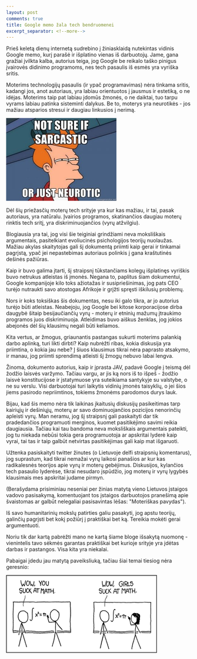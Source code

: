 ```yaml
---
layout: post
comments: true
title: Google memo žala tech bendruomenei
excerpt_separator: <!--more-->
---
```


Prieš keletą dienų internetą sudrebino į žiniasklaidą nutekintas vidinis Google memo, kurį parašė ir išplatino vienas iš darbuotojų. Jame, gana
gražiai įvilkta kalba, autorius teiga, jog Google be reikalo taško pinigus įvairovės didinimo programoms, nes tech pasaulis iš esmės yra vyriška
sritis.

 <!--more-->

Moterims technologijų pasaulis (ir ypač programavimas) nėra tinkama sritis, kadangi jos, anot autoriaus, yra labiau orientuotos į jausmus ir estetiką,
o ne idėjas. Moterims taip pat labiau įdomūs žmonės, o ne daiktai, tuo tarpu vyrams labiau patinka sisteminti dalykus. Be to, moterys yra neurotikės -
jos mažiau atsparios stresui ir daugiau linkusios į nerimą.

![sarcastic or neurotic](/assets/neurotic-or-sarcastic.jpg)

Dėl šių priežasčių moterų tech srityje yra kur kas mažiau, ir tai, pasak autoriaus, yra natūralu. Įvairios programos, skatinančios daugiau
 moterų rinktis tech sritį, yra diskriminuojančios (vyrų atžvilgiu).

Blogiausia yra tai, jog visi šie teiginiai grindžiami neva moksliškais argumentais, pasitelkiant evoliucinės psichologijos teorijų nuolaužas.
Mažiau akylas skaitytojas gali šį dokumentą priimti kaip gerai ir tinkamai pagrįstą, ypač jei nepastebimas autoriaus polinkis į gana kraštutinės
  dešinės pažiūras.

Kaip ir buvo galima įtarti, šį straipsnį tūkstančiams kolegų išplatinęs vyriškis buvo netrukus atleistas iš įmonės. Negana to, paplitus šiam
dokumentui, Google kompanijoje kilo toks ažiotažas ir susipriešinimas, jog pats CEO turėjo nutraukti savo atostogas Afrikoje ir grįžti spręsti
iškilusių problemų.

Nors ir koks toksiškas šis dokumentas, nesu iki galo tikra, ar jo autorius turėjo būti atleistas. Neabejoju, jog Google bei kitose korporacijose
dirba daugybė šitaip besijaučiančių vyrų - moterų ir etninių mažumų įtraukimo programos juos diskriminuoja. Atleidimas buvo aiškus ženklas, jog
jokios abejonės dėl šių klausimų negali būti keliamos.

Kita vertus, ar žmogus, griaunantis pastangas sukurti moterims palankią darbo aplinką, turi likti dirbti? Kaip nubrėžti ribas, kokia diskusija
yra priimtina, o kokia jau nebe? Į šiuos klausimus tikrai nėra paprasto atsakymo, ir manau, jog priimti sprendimą atleisti šį žmogų nebuvo labai
lengva.

Žinoma, dokumento autorius, kaip ir įprasta JAV, padavė Google į teismą dėl žodžio laisvės varžymo. Tačiau vargu, ar jis ką nors iš to išpeš -
žodžio laisvė konstitucijose ir įstatymuose yra suteikiama santykyje su valstybe, o ne su verslu. Visi darbuotojai turi laikytis vidinių
  įmonės taisyklių, o jei šios jiems pasirodo nepriimtinos, tokiems žmonėms parodomos durys lauk.

Bijau, kad šis memo nėra tik laikinas įkaitusių diskusijų pasikeitimas tarp kairiųjų ir dešiniųjų, moterų ar savo dominuojančios pozicijos
nenorinčių apleisti vyrų. Man neramu, jog šį straipsnį gali paskaityti dar tik pradedančios programuoti merginos, kuomet pasitikėjimo savimi
reikia daugiausia. Tačiau kai tau bandoma neva moksliškais argumentais pateikti, jog tu niekada nebūsi tokia gera programuotoja ar apskritai lyderė
kaip vyrai, tai tas ir taip galbūt netvirtas pasitikėjimas gali kaip mat išgaruoti.

Užtenka pasiskaityti twitter žinutes (o Lietuvoje delfi straipsnių komentarus), jog suprastum, kad tikrai nemažai vyrų laikosi panašios ar kur kas radikalesnės teorijos apie vyrų ir moterų gebėjimus.
Diskusijos, kylančios tech pasaulio lyderėse, tikrai nesudaro įspūdžio, jog moterų ir vyrų lygybės klausimais mes apskritai judame pirmyn.

(Berašydama prisiminiau neseniai per žinias matytą vieno Lietuvos įstaigos vadovo pasisakymą, komentuojant tos įstaigos darbuotojos pranešimą apie
švaistomas ar galbūt nelegaliai pasisavintas lėšas: "Moteriškas pavydas").

Iš savo humanitarinių mokslų patirties galiu pasakyti, jog apstu teorijų, galinčių pagrįsti bet kokį požiūrį į praktiškai bet ką. Tereikia
mokėti gerai argumentuoti.

Noriu tik dar kartą pabrėžti mano ne kartą šiame bloge išsakytą nuomonę - vienintelis tavo sėkmės garantas praktiškai bet kurioje srityje yra įdėtas darbas ir pastangos.
Visa kita yra niekalai.

Pabaigai įdedu jau matytą paveiksliuką, tačiau šiai temai tiesiog nėra geresnio:

![girls suck at math](/assets/girls-suck-at-math.png)






